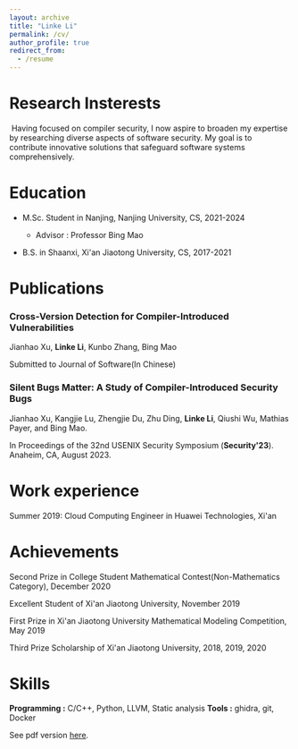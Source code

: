 ```yaml
---
layout: archive
title: "Linke Li"
permalink: /cv/
author_profile: true
redirect_from:
  - /resume
---
```


# Research Insterests

​	Having focused on compiler security, I now aspire to broaden my expertise by researching diverse aspects of software security. My goal is to contribute innovative solutions that safeguard software systems comprehensively.

Education
======
* M.Sc. Student in Nanjing, Nanjing University, CS, 2021-2024
  * Advisor : Professor Bing Mao

* B.S. in Shaanxi, Xi'an Jiaotong University, CS, 2017-2021

Publications
======

### Cross-Version Detection for Compiler-Introduced Vulnerabilities

Jianhao Xu, **Linke Li**, Kunbo Zhang, Bing Mao

Submitted to Journal of Software(In Chinese)

### Silent Bugs Matter: A Study of Compiler-Introduced Security Bugs

Jianhao Xu, Kangjie Lu, Zhengjie Du, Zhu Ding, **Linke Li**, Qiushi Wu, Mathias Payer, and Bing Mao.

In Proceedings of the 32nd USENIX Security Symposium (**Security'23**). Anaheim, CA, August 2023.

Work experience
======

Summer 2019: Cloud Computing Engineer in Huawei Technologies, Xi'an

# Achievements

Second Prize in College Student Mathematical Contest(Non-Mathematics Category), December 2020

Excellent Student of Xi'an Jiaotong University, November 2019

First Prize in Xi'an Jiaotong University Mathematical Modeling Competition, May 2019

Third Prize Scholarship of Xi'an Jiaotong University, 2018, 2019, 2020

# Skills

**Programming :**  C/C++, Python, LLVM, Static analysis
**Tools :** ghidra, git, Docker



See pdf version [here](http://linkeLi0421.github.io/files/linke_resume20230818.pdf).
